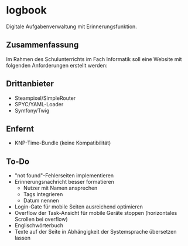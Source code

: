 # logbook
Digitale Aufgabenverwaltung mit Erinnerungsfunktion.

## Zusammenfassung
Im Rahmen des Schulunterrichts im Fach Informatik soll eine Website mit folgenden Anforderungen erstellt werden:

## Drittanbieter
- Steampixel/SimpleRouter
- SPYC/YAML-Loader
- Symfony/Twig

## Enfernt
- KNP-Time-Bundle (keine Kompatibilität)

## To-Do
- "not found"-Fehlerseiten implementieren
- Erinnerungsnachricht besser formatieren
  - Nutzer mit Namen ansprechen
  - Tags integrieren
  - Datum nennen
- Login-Gate für mobile Seiten ausreichend optimieren
- Overflow der Task-Ansicht für mobile Geräte stoppen (horizontales Scrollen bei overflow)
- Englischwörterbuch
- Texte auf der Seite in Abhängigkeit der Systemsprache übersetzen lassen
